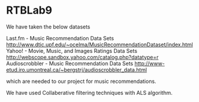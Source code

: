 # RTBLab9

We have taken the below datasets

Last.fm - Music Recommendation Data Sets http://www.dtic.upf.edu/~ocelma/MusicRecommendationDataset/index.html
Yahoo! - Movie, Music, and Images Ratings Data Sets http://webscope.sandbox.yahoo.com/catalog.php?datatype=r
Audioscrobbler - Music Recommendation Data Sets http://www-etud.iro.umontreal.ca/~bergstrj/audioscrobbler_data.html

which are needed to our project for music recommendations.

We have used Collaberative filtering techniques with ALS algorithm.
